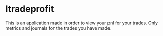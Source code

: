 # Itradeprofit
This is an application made in order to view your pnl for your trades. Only metrics and journals for the trades you have made.
